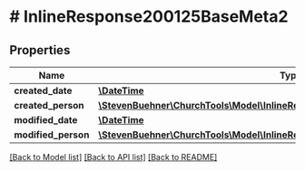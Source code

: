 # # InlineResponse200125BaseMeta2

## Properties

Name | Type | Description | Notes
------------ | ------------- | ------------- | -------------
**created_date** | [**\DateTime**](\DateTime.md) |  | [optional]
**created_person** | [**\StevenBuehner\ChurchTools\Model\InlineResponse200124BaseMeta1CreatedPerson**](InlineResponse200124BaseMeta1CreatedPerson.md) |  | [optional]
**modified_date** | [**\DateTime**](\DateTime.md) |  | [optional]
**modified_person** | [**\StevenBuehner\ChurchTools\Model\InlineResponse200124BaseMeta1CreatedPerson**](InlineResponse200124BaseMeta1CreatedPerson.md) |  | [optional]

[[Back to Model list]](../../README.md#models) [[Back to API list]](../../README.md#endpoints) [[Back to README]](../../README.md)

